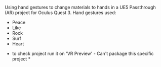 Using hand gestures to change materials to hands in a UE5 Passthrough (AR) project for Oculus Quest 3.
Hand gestures used:
- Peace
- Like
- Rock
- Surf
- Heart

* to check project run it on 'VR Preview' - Can't package this specific project *
